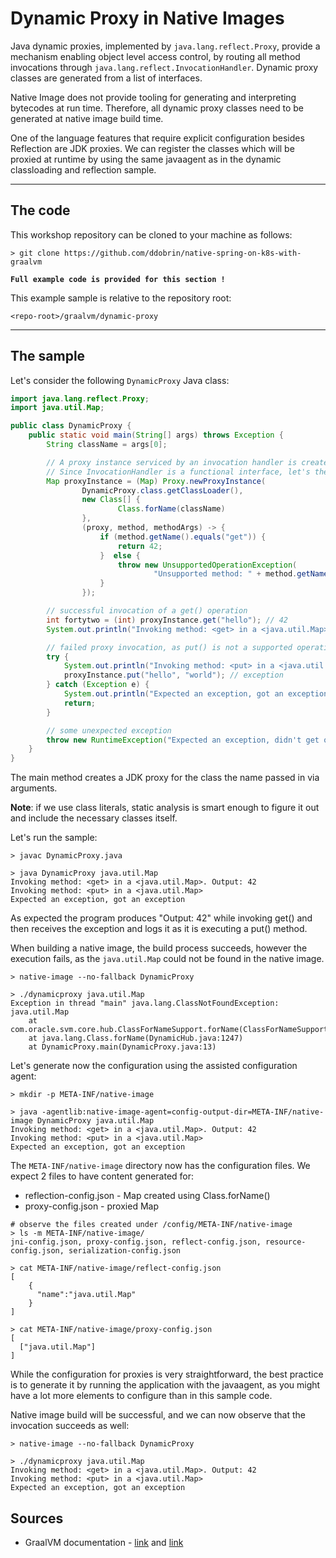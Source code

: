 # Dynamic Proxy in Native Images

Java dynamic proxies, implemented by `java.lang.reflect.Proxy`, provide a mechanism enabling object level access 
control, by routing all method invocations through `java.lang.reflect.InvocationHandler`. 
Dynamic proxy classes are generated from a list of interfaces.

Native Image does not provide tooling for generating and interpreting bytecodes at run time. 
Therefore, all dynamic proxy classes need to be generated at native image build time.

One of the language features that require explicit configuration besides Reflection are JDK proxies. 
We can register the classes which will be proxied at runtime by using the same javaagent as in the dynamic classloading and reflection sample.

----
## The code

This workshop repository can be cloned to your machine as follows:
```shell
> git clone https://github.com/ddobrin/native-spring-on-k8s-with-graalvm
```

**`Full example code is provided for this section !`**

This example sample is relative to the repository root:
```shell
<repo-root>/graalvm/dynamic-proxy
```
----

## The sample

Let's consider the following `DynamicProxy` Java class:
```java
import java.lang.reflect.Proxy;
import java.util.Map;

public class DynamicProxy {
    public static void main(String[] args) throws Exception {
        String className = args[0];

        // A proxy instance serviced by an invocation handler is created via a factory method call on the java.lang.reflect.Proxy class
        // Since InvocationHandler is a functional interface, let's the handler inline using lambda expressions
        Map proxyInstance = (Map) Proxy.newProxyInstance(
                DynamicProxy.class.getClassLoader(),
                new Class[] {
                        Class.forName(className)
                },
                (proxy, method, methodArgs) -> {
                    if (method.getName().equals("get")) {
                        return 42;
                    }  else {
                        throw new UnsupportedOperationException(
                                "Unsupported method: " + method.getName());
                    }
                });

        // successful invocation of a get() operation
        int fortytwo = (int) proxyInstance.get("hello"); // 42
        System.out.println("Invoking method: <get> in a <java.util.Map>. Output: " + fortytwo);

        // failed proxy invocation, as put() is not a supported operation in the proxy
        try {
            System.out.println("Invoking method: <put> in a <java.util.Map>");
            proxyInstance.put("hello", "world"); // exception
        } catch (Exception e) {
            System.out.println("Expected an exception, got an exception");
            return;
        }

        // some unexpected exception
        throw new RuntimeException("Expected an exception, didn't get one");
    }
}
```
The main method creates a JDK proxy for the class the name passed in via arguments. 

**Note**: if we use class literals, static analysis is smart enough to figure it out and include the necessary classes itself.

Let's run the sample:
```
> javac DynamicProxy.java

> java DynamicProxy java.util.Map
Invoking method: <get> in a <java.util.Map>. Output: 42
Invoking method: <put> in a <java.util.Map>
Expected an exception, got an exception
```
As expected the program produces "Output: 42" while invoking get() and then receives the exception and logs it as it is executing a put() method. 

When building a native image, the build process succeeds, however the execution fails, as the `java.util.Map` could not be found in the native image.
```shell
> native-image --no-fallback DynamicProxy

> ./dynamicproxy java.util.Map
Exception in thread "main" java.lang.ClassNotFoundException: java.util.Map
	at com.oracle.svm.core.hub.ClassForNameSupport.forName(ClassForNameSupport.java:60)
	at java.lang.Class.forName(DynamicHub.java:1247)
	at DynamicProxy.main(DynamicProxy.java:13)
```

Let's generate now the configuration using the assisted configuration agent:
```shell
> mkdir -p META-INF/native-image

> java -agentlib:native-image-agent=config-output-dir=META-INF/native-image DynamicProxy java.util.Map
Invoking method: <get> in a <java.util.Map>. Output: 42
Invoking method: <put> in a <java.util.Map>
Expected an exception, got an exception
```

The `META-INF/native-image` directory now has the configuration files. We expect 2 files to have content generated for:
* reflection-config.json - Map created using Class.forName()
* proxy-config.json - proxied Map

```shell
# observe the files created under /config/META-INF/native-image
> ls -m META-INF/native-image/
jni-config.json, proxy-config.json, reflect-config.json, resource-config.json, serialization-config.json

> cat META-INF/native-image/reflect-config.json
[
    {
      "name":"java.util.Map"
    }
]

> cat META-INF/native-image/proxy-config.json
[
  ["java.util.Map"]
]
```

While the configuration for proxies is very straightforward, the best practice is to generate it by running the application with the javaagent, 
as you might have a lot more elements to configure than in this sample code.

Native image build will be successful, and we can now observe that the invocation succeeds as well:
```shell
> native-image --no-fallback DynamicProxy

> ./dynamicproxy java.util.Map
Invoking method: <get> in a <java.util.Map>. Output: 42
Invoking method: <put> in a <java.util.Map>
Expected an exception, got an exception
```

## Sources
* GraalVM documentation - [link](https://www.graalvm.org/reference-manual/native-image/Limitations/#dynamic-proxy)  and [link](https://www.graalvm.org/reference-manual/native-image/DynamicProxy/)

